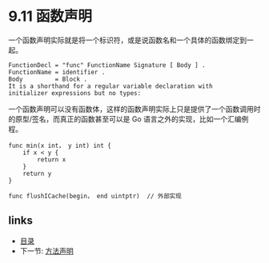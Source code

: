 # 9.11 函数声明

一个函数声明实际就是将一个标识符，或是说函数名和一个具体的函数绑定到一起。

	FunctionDecl = "func" FunctionName Signature [ Body ] .
	FunctionName = identifier .
	Body         = Block .
	It is a shorthand for a regular variable declaration with 	initializer expressions but no types:

一个函数声明可以没有函数体，这样的函数声明实际上只是提供了一个函数调用时的原型/签名，而真正的函数甚至可以是 Go 语言之外的实现，比如一个汇编例程。

	func min(x int， y int) int {
		if x < y {
			return x
		}
		return y
	}
	
	func flushICache(begin， end uintptr)  // 外部实现

## links
  * [目录](<preface.md>)
  * 下一节: [方法声明](<09.12.md>)